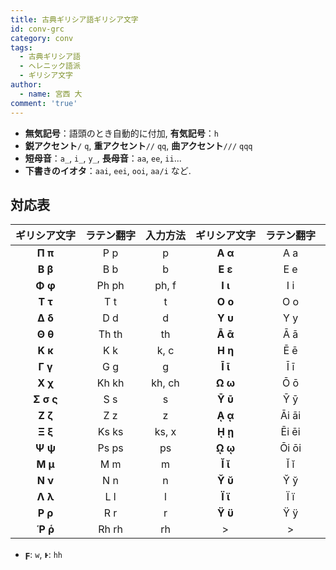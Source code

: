 ```yaml
---
title: 古典ギリシア語ギリシア文字
id: conv-grc
category: conv
tags:
  - 古典ギリシア語
  - ヘレニック語派
  - ギリシア文字
author:
  - name: 宮西 大
comment: 'true'
---
```

- **無気記号**：語頭のとき自動的に付加, **有気記号**：`h`
- **鋭アクセント**`/` `q`, **重アクセント**`//` `qq`, **曲アクセント**`///` `qqq`
- **短母音**：`a_`, `i_`, `y_`, **長母音**：`aa`, `ee`, `ii`...
- **下書きのイオタ**：`aai`, `eei`, `ooi`, `aa/i` など.

<HLConverter src="/conv/tsv/grc.tsv" />

## 対応表

|ギ⁠リ⁠シ⁠ア⁠文⁠字|ラ⁠テ⁠ン⁠翻⁠字|入⁠力⁠方⁠法|ギ⁠リ⁠シ⁠ア⁠文⁠字|ラ⁠テ⁠ン⁠翻⁠字|入⁠力⁠方⁠法|
|:---:|:---:|:---:|:---:|:---:|:---:|
|**Π π**|P p|p|**Α α**|A a|a|
|**Β β**|B b|b|**Ε ε**|E e|e|
|**Φ φ**|Ph ph|ph, f|**Ι ι**|I i|i|
|**Τ τ**|T t|t|**Ο ο**|O o|o|
|**Δ δ**|D d|d|**Υ υ**|Y y|y, u|
|**Θ θ**|Th th|th|**Ᾱ ᾱ**|Ā ā|aa|
|**Κ κ**|K k|k, c|**Η η**|Ē ē|ee|
|**Γ γ**|G g|g|**Ῑ ῑ**|Ī ī|ii|
|**Χ χ**|Kh kh|kh, ch|**Ω ω**|Ō ō|oo|
|**Σ σ ς**|S s|s|**Ῡ ῡ**|Ȳ ȳ|yy, uu|
|**Ζ ζ**|Z z|z|**ᾼ ᾳ**|Āi āi|aai|
|**Ξ ξ**|Ks ks|ks, x|**ῌ ῃ**|Ēi ēi|eei|
|**Ψ ψ**|Ps ps|ps|**ῼ ῳ**|Ōi ōi|ooi|
|**Μ μ**|M m|m|**Ῐ ῐ**|Ĭ ĭ|i_|
|**Ν ν**|N n|n|**Ῠ ῠ**|Y̆ y̆|y_, u_|
|**Λ λ**|L l|l|**Ϊ ϊ**|Ï ï|"i|
|**Ρ ρ**|R r|r|**Ϋ ϋ**|Ÿ ÿ|"y, "u|
|**Ῥ ῥ**|Rh rh|rh|>|>||

- **ϝ**: `w`, **ͱ**: `hh`
